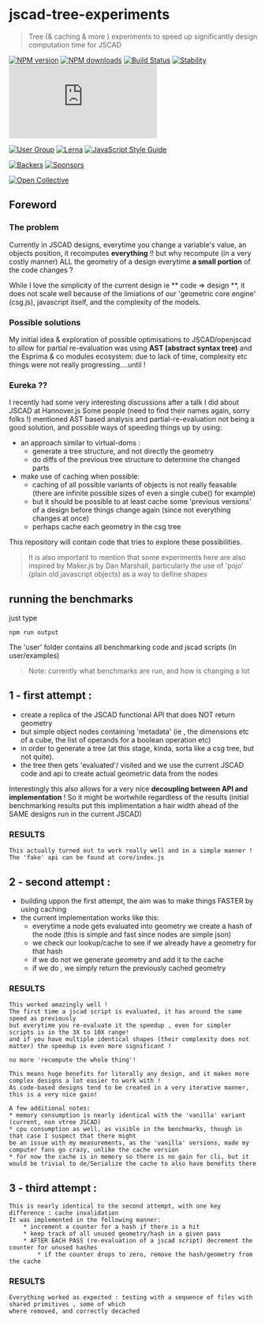 # jscad-tree-experiments

> Tree (& caching & more ) experiments to speed up significantly design computation time for JSCAD

[![NPM version](https://badge.fury.io/js/%40jscad%2Fvtree.svg)](https://www.npmjs.com/package/@jscad/vtree)
[![NPM downloads](https://img.shields.io/npm/dw/@jscad/vtree)](https://www.npmjs.com/package/@jscad/vtree)
[![Build Status](https://travis-ci.org/jscad/OpenJSCAD.org.svg?branch=master)](https://travis-ci.org/jscad/OpenJSCAD.org)
[![Stability](https://img.shields.io/badge/stability-stable-success)](https://github.com/emersion/stability-badges#stable)
[![License](https://img.shields.io/github/license/jscad/OpenJSCAD.org)](https://github.com/jscad/OpenJSCAD.org/blob/master/LICENSE)

[![User Group](https://img.shields.io/badge/maintained%20by-user%20group-blue)](https://openjscad.nodebb.com/)
[![Lerna](https://img.shields.io/badge/maintained%20with-lerna-blue)](https://lerna.js.org/)
[![JavaScript Style Guide](https://img.shields.io/badge/code_style-standard-blue)](https://standardjs.com)

[![Backers](https://img.shields.io/opencollective/backers/openjscad)](https://opencollective.com/openjscad)
[![Sponsors](https://img.shields.io/opencollective/sponsors/openjscad)](https://opencollective.com/openjscad)

<a href="https://opencollective.com/openjscad"><img src="https://opencollective.com/openjscad/donate/button.png?color=blue" alt="Open Collective"></a>

## Foreword

### The problem

Currently in JSCAD designs, everytime you change a variable's value, an objects position, it recomputes **everything** !!
but why recompute (in a very costly manner) ALL the geometry of a design everytime **a small portion** of the code changes ?

While I love the simplicity of the current design ie ** code => design **, it does not scale well because of the limiations of our 'geometric core engine' (csg.js), javascript itself, and the complexity of the models.

### Possible solutions

My initial idea & exploration of possible optimisations to JSCAD/openjscad to allow for partial re-evaluation was using **AST (abstract syntax tree)** and the Esprima & co modules ecosystem: due to lack of time, complexity etc things were not really progressing....until !

### Eureka ??

I recently had some very interesting discussions after a talk I did about JSCAD at Hannover.js 
Some people (need to find their names again, sorry folks !) mentioned AST based analysis and partial-re-evaluation not being a good solution, and possible ways of speeding things up by using:
 * an approach similar to virtual-doms : 
    * generate a tree structure, and not directly the geometry
    * do diffs of the previous tree structure to determine the changed parts
 * make use of caching when possible:
    * caching of all possible variants of objects is not really feasable (there are infinite possible sizes of even a single cube() for example)
    * but it should be possible to at least cache some 'previous versions' of a design before things change again (since not everything changes at once)
    * perhaps cache each geometry in the csg tree


This repository will contain code that tries to explore these possibilities.

>It is also important to mention that some experiments here are also inspired by Maker.js by Dan Marshall, particularly the use of 'pojo' (plain old javascript objects) as a way to define shapes

## running the benchmarks

just type

```npm run output```

The 'user' folder contains all benchmarking code and jscad scripts (in user/examples)

>Note: currently what benchmarks are run, and how is changing a lot

## 1 - first attempt : 

 * create a replica of the JSCAD functional API that does NOT return geometry
 * but simple object nodes containing 'metadata' (ie , the dimensions etc of a cube, the list of operands for a boolean operation etc)
 * in order to generate a tree (at this stage, kinda, sorta like a csg tree, but not quite).
 * the tree then gets 'evaluated'/ visited and we use the current JSCAD code and api to create actual geometric data from the nodes
 
 Interestingly this also allows for a very nice **decoupling between API and implementation** ! So it might be wortwhile regardless of the results (initial benchmarking results put this implimentation a hair width ahead of the SAME designs run in the current JSCAD)

 ### RESULTS

    This actually turned out to work really well and in a simple manner !
    The 'fake' api can be found at core/index.js

 ## 2 - second attempt :

  * building uppon the first attempt, the aim was to make things FASTER by using caching
  * the current implementation works like this:
    * everytime a node gets evaluated into geometry we create a hash of the node
    (this is simple and fast since nodes are simple json)
    * we check our lookup/cache to see if we already have a geometry for that hash
    * if we do not we generate geometry and add it to the cache
    * if we do , we simply return the previously cached geometry

### RESULTS

    This worked amazingly well !
    The first time a jscad script is evaluated, it has around the same speed as previously
    but everytime you re-evaluate it the speedup , even for simpler scripts is in the 3X to 10X range!
    and if you have multiple identical shapes (their complexity does not matter) the speedup is even more significant !

    no more 'recompute the whole thing'!

    This means huge benefits for literally any design, and it makes more complex designs a lot easier to work with !
    As code-based designs tend to be created in a very iterative manner, this is a very nice gain!

    A few additional notes:
    * memory consumption is nearly identical with the 'vanilla' variant (current, non vtree JSCAD)
    * cpu consumption as well, as visible in the benchmarks, though in that case I suspect that there might
    be an issue with my measurements, as the 'vanilla' versions, made my computer fans go crazy, unlike the cache version
    * for now the cache is in memory so there is no gain for cli, but it would be trivial to de/Serialize the cache to also have benefits there

 ## 3 - third attempt :

    This is nearly identical to the second attempt, with one key difference : cache invalidation
    It was implemented in the following manner:
        * increment a counter for a hash if there is a hit
        * keep track of all unused geometry/hash in a given pass
        * AFTER EACH PASS (re-evaluation of a jscad script) decrement the counter for unused hashes
            * if the counter drops to zero, remove the hash/geometry from the cache
    
### RESULTS

    Everything worked as expected : testing with a sequence of files with shared primitives , some of which
    where removed, and correctly decached

